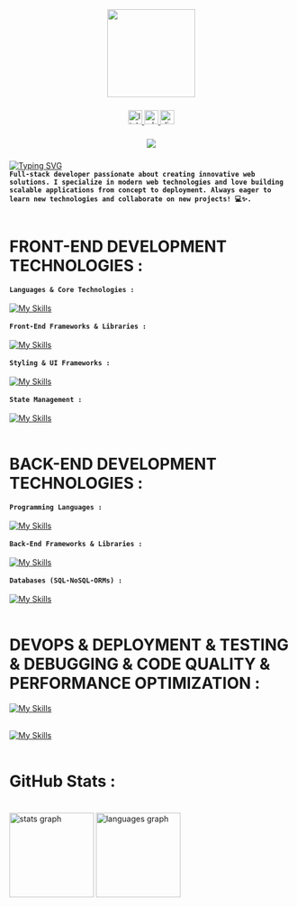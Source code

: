 <div align="center">
  <img height="156" src="https://media.giphy.com/media/M9gbBd9nbDrOTu1Mqx/giphy.gif"  />
</div>

###

<div align="center">
  <a href="https://www.linkedin.com/in/aymane-hajjam-b28b36288/" target="_blank">
    <img src="https://img.shields.io/static/v1?message=LinkedIn&logo=linkedin&label=&color=0077B5&logoColor=white&labelColor=&style=for-the-badge" height="25" alt="linkedin logo"  />
  </a>
  <a href="https://wa.me/+212660808740" target="_blank">
    <img src="https://img.shields.io/static/v1?message=Whatsapp&logo=whatsapp&label=&color=25D366&logoColor=white&labelColor=&style=for-the-badge" height="25" alt="whatsapp logo"  />
  </a>
  <a href="https://discord.com/aymane_76384" target="_blank">
    <img src="https://img.shields.io/static/v1?message=Discord&logo=discord&label=&color=7289DA&logoColor=white&labelColor=&style=for-the-badge" height="25" alt="discord logo"  />
  </a>
</div>

###

<div align="center">
  <img src="https://visitor-badge.laobi.icu/badge?page_id=AYMANE-HAJJAM.AYMANE-HAJJAM&"  />
</div>

###


[![Typing SVG](https://readme-typing-svg.herokuapp.com?font=Fira+Code&pause=1000&color=02F6F7&width=1000&lines=Aymane+Hajjam)](https://git.io/typing-svg)<br>
**`Full-stack developer passionate about creating innovative web solutions. I specialize in modern web technologies and love building scalable applications from concept to deployment. Always eager to learn new technologies and collaborate on new projects! 💻✨.`** 
<br><br>

# FRONT-END DEVELOPMENT TECHNOLOGIES :
**`Languages & Core Technologies :`**
<br><br>
[![My Skills](https://skillicons.dev/icons?i=html,css,js,ts,&perline=12)](https://skillicons.dev)
<br><br>
**`Front-End Frameworks & Libraries :`**
<br><br>
[![My Skills](https://skillicons.dev/icons?i=react,angular,nextjs,&perline=12)](https://skillicons.dev)
<br><br>
**`Styling & UI Frameworks :`**
<br><br>
[![My Skills](https://skillicons.dev/icons?i=bootstrap,tailwind,materialui,&perline=12)](https://skillicons.dev)
<br><br>
**`State Management :`**
<br><br>
[![My Skills](https://skillicons.dev/icons?i=redux,&perline=12)](https://skillicons.dev)
<br><br>

# BACK-END DEVELOPMENT TECHNOLOGIES :
**`Programming Languages :`**
<br><br>
[![My Skills](https://skillicons.dev/icons?i=js,ts,php,&perline=12)](https://skillicons.dev)
<br><br>
**`Back-End Frameworks & Libraries :`**
<br><br>
[![My Skills](https://skillicons.dev/icons?i=nodejs,express,laravel,springboot,&perline=12)](https://skillicons.dev)
<br><br>
**`Databases (SQL-NoSQL-ORMs) :`**
<br><br>
[![My Skills](https://skillicons.dev/icons?i=mysql,firebase,mongodb,supabase,&perline=12)](https://skillicons.dev)
<br><br>



# DEVOPS & DEPLOYMENT & TESTING & DEBUGGING & CODE QUALITY & PERFORMANCE OPTIMIZATION :
[![My Skills](https://skillicons.dev/icons?i=git,github,gitlab,jest,docker,vercel,netlify,,&perline=12)](https://skillicons.dev)
<br><br>



[![My Skills](https://skillicons.dev/icons?i=,&perline=12)](https://skillicons.dev)
<br><br>

# GitHub Stats :

#

<div>
  <img src="https://github-readme-stats.vercel.app/api?username=AYMANE-HAJJAM&hide_title=false&hide_rank=false&show_icons=true&include_all_commits=true&count_private=true&disable_animations=false&theme=dracula&locale=en&hide_border=false&order=1" height="150" alt="stats graph"  />
  <img src="https://github-readme-stats.vercel.app/api/top-langs?username=AYMANE-HAJJAM&locale=en&hide_title=false&layout=compact&card_width=320&langs_count=5&theme=dracula&hide_border=false&order=2" height="150" alt="languages graph"  />
</div>

#
